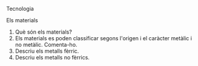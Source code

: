 Tecnologia

Els materials

1. Què són els materials?
2. Els materials es poden classificar segons l'origen i el caràcter metàlic i no metàlic. Comenta-ho.
3. Descriu els metalls fèrric.
4. Descriu els metalls no fèrrics.

